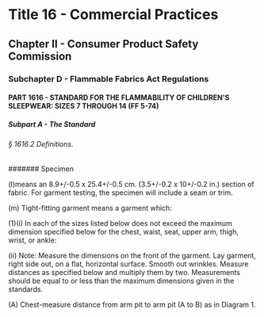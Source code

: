 
# Title 16 - Commercial Practices
## Chapter II - Consumer Product Safety Commission
### Subchapter D - Flammable Fabrics Act Regulations
#### PART 1616 - STANDARD FOR THE FLAMMABILITY OF CHILDREN'S SLEEPWEAR: SIZES 7 THROUGH 14 (FF 5-74)
##### Subpart A - The Standard
###### § 1616.2 Definitions.
####### Specimen

(l)means an 8.9+/-0.5 x 25.4+/-0.5 cm. (3.5+/-0.2 x 10+/-0.2 in.) section of fabric. For garment testing, the specimen will include a seam or trim.

(m) Tight-fitting garment means a garment which:

(1)(i) In each of the sizes listed below does not exceed the maximum dimension specified below for the chest, waist, seat, upper arm, thigh, wrist, or ankle:

(ii) Note: Measure the dimensions on the front of the garment. Lay garment, right side out, on a flat, horizontal surface. Smooth out wrinkles. Measure distances as specified below and multiply them by two. Measurements should be equal to or less than the maximum dimensions given in the standards.

(A) Chest-measure distance from arm pit to arm pit (A to B) as in Diagram 1.
